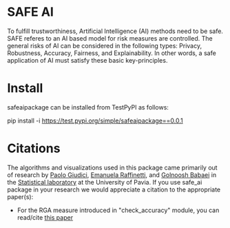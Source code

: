 # SAFE AI

To fulfill trustworthiness, Artificial Intelligence (AI) methods need to be safe. SAFE referes to an AI based model for risk measures are controlled. 
The general risks of AI can be considered in the following types: Privacy, Robustness, Accuracy, Fairness, and Explainability.
In other words, a safe application of AI must satisfy these basic key-principles. 

# Install
safeaipackage can be installed from TestPyPI as follows:

pip install -i https://test.pypi.org/simple/safeaipackage==0.0.1


# Citations
The algorithms and visualizations used in this package came primarily out of research by 
[Paolo Giudici](https://www.linkedin.com/in/paolo-giudici-60028a/), [Emanuela Raffinetti](https://www.linkedin.com/in/emanuela-raffinetti-a3980215/), 
and [Golnoosh Babaei](https://www.linkedin.com/in/golnoosh-babaei-990077187/) in the [Statistical laboratory](https://sites.google.com/unipv.it/statslab-pavia/home?authuser=0) 
at the University of Pavia. If you use safe_ai package in your research we would appreciate a citation to the appropriate paper(s):
* For the RGA measure introduced in "check_accuracy" module, you can read/cite [this paper](https://link.springer.com/article/10.1007/s11135-023-01613-y)

